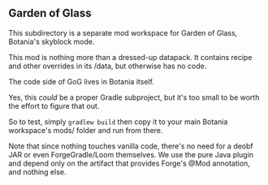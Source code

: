Garden of Glass
---

This subdirectory is a separate mod workspace for Garden of Glass, Botania's skyblock mode.

This mod is nothing more than a dressed-up datapack. It contains recipe and other overrides in its /data, but otherwise has no code.

The code side of GoG lives in Botania itself.

Yes, this *could* be a proper Gradle subproject, but it's too small to be worth the effort to figure that out.

So to test, simply `gradlew build` then copy it to your main Botania workspace's mods/ folder and run from there.

Note that since nothing touches vanilla code, there's no need for a deobf JAR or even ForgeGradle/Loom themselves.
We use the pure Java plugin and depend only on the artifact that provides Forge's @Mod annotation, and nothing else.
